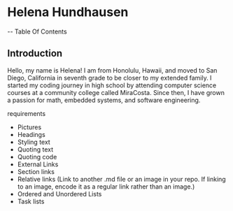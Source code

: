 # Helena Hundhausen 
-- 
Table Of Contents 

## Introduction 
Hello, my name is Helena! I am from Honolulu, Hawaii, and moved to San Diego, California in seventh grade to be closer to my extended family. I started my coding journey in high school by attending computer science courses at a community college called MiraCosta. Since then, I have grown a passion for math, embedded systems, and software engineering. 


requirements

- Pictures
- Headings
- Styling text
- Quoting text
- Quoting code
- External Links
- Section links
- Relative links (Link to another .md file or an image in your repo. If linking to an image, encode it as a regular link rather than an image.)
- Ordered and Unordered Lists
- Task lists